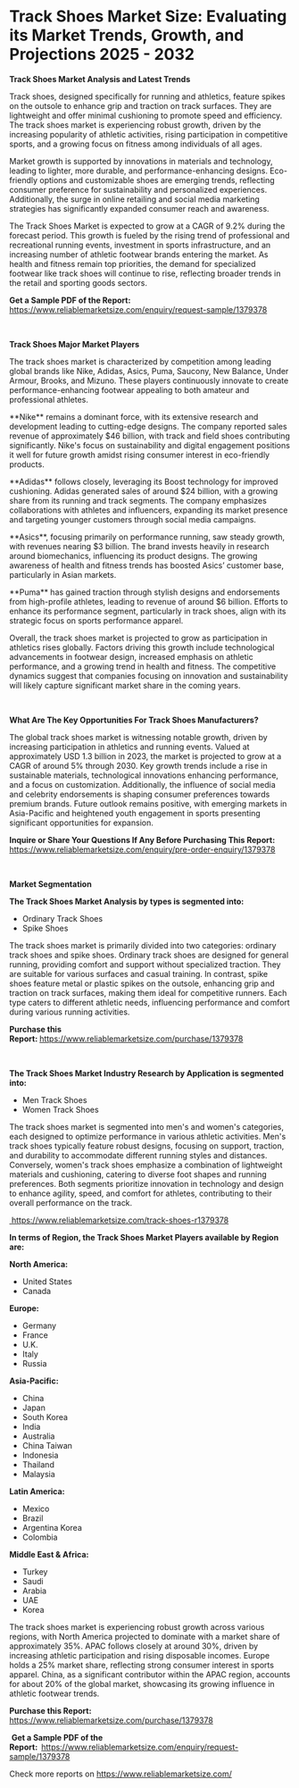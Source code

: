 <p><h1>Track Shoes Market Size: Evaluating its Market Trends, Growth, and Projections 2025 - 2032</h1></p><p><strong>Track Shoes Market Analysis and Latest Trends</strong></p>
<p><p>Track shoes, designed specifically for running and athletics, feature spikes on the outsole to enhance grip and traction on track surfaces. They are lightweight and offer minimal cushioning to promote speed and efficiency. The track shoes market is experiencing robust growth, driven by the increasing popularity of athletic activities, rising participation in competitive sports, and a growing focus on fitness among individuals of all ages.</p><p>Market growth is supported by innovations in materials and technology, leading to lighter, more durable, and performance-enhancing designs. Eco-friendly options and customizable shoes are emerging trends, reflecting consumer preference for sustainability and personalized experiences. Additionally, the surge in online retailing and social media marketing strategies has significantly expanded consumer reach and awareness.</p><p>The Track Shoes Market is expected to grow at a CAGR of 9.2% during the forecast period. This growth is fueled by the rising trend of professional and recreational running events, investment in sports infrastructure, and an increasing number of athletic footwear brands entering the market. As health and fitness remain top priorities, the demand for specialized footwear like track shoes will continue to rise, reflecting broader trends in the retail and sporting goods sectors.</p></p>
<p><strong>Get a Sample PDF of the Report:&nbsp;</strong> <a href="https://www.reliablemarketsize.com/enquiry/request-sample/1379378?utm_campaign=3537&utm_medium=2&utm_source=Github&utm_content=ia&utm_term=04042025&utm_id=track-shoes">https://www.reliablemarketsize.com/enquiry/request-sample/1379378</a></p>
<p>&nbsp;</p>
<p><strong>Track Shoes Major Market Players</strong></p>
<p><p>The track shoes market is characterized by competition among leading global brands like Nike, Adidas, Asics, Puma, Saucony, New Balance, Under Armour, Brooks, and Mizuno. These players continuously innovate to create performance-enhancing footwear appealing to both amateur and professional athletes.</p><p>**Nike** remains a dominant force, with its extensive research and development leading to cutting-edge designs. The company reported sales revenue of approximately $46 billion, with track and field shoes contributing significantly. Nike's focus on sustainability and digital engagement positions it well for future growth amidst rising consumer interest in eco-friendly products.</p><p>**Adidas** follows closely, leveraging its Boost technology for improved cushioning. Adidas generated sales of around $24 billion, with a growing share from its running and track segments. The company emphasizes collaborations with athletes and influencers, expanding its market presence and targeting younger customers through social media campaigns.</p><p>**Asics**, focusing primarily on performance running, saw steady growth, with revenues nearing $3 billion. The brand invests heavily in research around biomechanics, influencing its product designs. The growing awareness of health and fitness trends has boosted Asics’ customer base, particularly in Asian markets.</p><p>**Puma** has gained traction through stylish designs and endorsements from high-profile athletes, leading to revenue of around $6 billion. Efforts to enhance its performance segment, particularly in track shoes, align with its strategic focus on sports performance apparel.</p><p>Overall, the track shoes market is projected to grow as participation in athletics rises globally. Factors driving this growth include technological advancements in footwear design, increased emphasis on athletic performance, and a growing trend in health and fitness. The competitive dynamics suggest that companies focusing on innovation and sustainability will likely capture significant market share in the coming years.</p></p>
<p>&nbsp;</p>
<p><strong>What Are The Key Opportunities For Track Shoes Manufacturers?</strong></p>
<p><p>The global track shoes market is witnessing notable growth, driven by increasing participation in athletics and running events. Valued at approximately USD 1.3 billion in 2023, the market is projected to grow at a CAGR of around 5% through 2030. Key growth trends include a rise in sustainable materials, technological innovations enhancing performance, and a focus on customization. Additionally, the influence of social media and celebrity endorsements is shaping consumer preferences towards premium brands. Future outlook remains positive, with emerging markets in Asia-Pacific and heightened youth engagement in sports presenting significant opportunities for expansion.</p></p>
<p><strong>Inquire or Share Your Questions If Any Before Purchasing This Report:</strong> <a href="https://www.reliablemarketsize.com/enquiry/pre-order-enquiry/1379378?utm_campaign=3537&utm_medium=2&utm_source=Github&utm_content=ia&utm_term=04042025&utm_id=track-shoes">https://www.reliablemarketsize.com/enquiry/pre-order-enquiry/1379378</a></p>
<p>&nbsp;</p>
<p><strong>Market Segmentation</strong></p>
<p><strong>The Track Shoes Market Analysis by types is segmented into:</strong></p>
<p><ul><li>Ordinary Track Shoes</li><li>Spike Shoes</li></ul></p>
<p><p>The track shoes market is primarily divided into two categories: ordinary track shoes and spike shoes. Ordinary track shoes are designed for general running, providing comfort and support without specialized traction. They are suitable for various surfaces and casual training. In contrast, spike shoes feature metal or plastic spikes on the outsole, enhancing grip and traction on track surfaces, making them ideal for competitive runners. Each type caters to different athletic needs, influencing performance and comfort during various running activities.</p></p>
<p><strong>Purchase this Report:&nbsp;</strong><a href="https://www.reliablemarketsize.com/purchase/1379378?utm_campaign=3537&utm_medium=2&utm_source=Github&utm_content=ia&utm_term=04042025&utm_id=track-shoes">https://www.reliablemarketsize.com/purchase/1379378</a></p>
<p>&nbsp;</p>
<p><strong>The Track Shoes Market Industry Research by Application is segmented into:</strong></p>
<p><ul><li>Men Track Shoes</li><li>Women Track Shoes</li></ul></p>
<p><p>The track shoes market is segmented into men's and women's categories, each designed to optimize performance in various athletic activities. Men's track shoes typically feature robust designs, focusing on support, traction, and durability to accommodate different running styles and distances. Conversely, women's track shoes emphasize a combination of lightweight materials and cushioning, catering to diverse foot shapes and running preferences. Both segments prioritize innovation in technology and design to enhance agility, speed, and comfort for athletes, contributing to their overall performance on the track.</p></p>
<p><a href="https://www.reliablemarketsize.com/track-shoes-r1379378?utm_campaign=3537&utm_medium=2&utm_source=Github&utm_content=ia&utm_term=04042025&utm_id=track-shoes">&nbsp;https://www.reliablemarketsize.com/track-shoes-r1379378</a></p>
<p><strong>In terms of Region, the Track Shoes Market Players available by Region are:</strong></p>
<p>
    <p> <strong> North America: </strong>
        <ul>
            <li>United States</li>
            <li>Canada</li>
        </ul>
        </p> 
    <p> <strong> Europe: </strong>
        <ul>
            <li>Germany</li>
            <li>France</li>
            <li>U.K.</li>
            <li>Italy</li>
            <li>Russia</li>
        </ul>
        </p> 
    <p> <strong> Asia-Pacific: </strong>
        <ul>
            <li>China</li>
            <li>Japan</li>
            <li>South Korea</li>
            <li>India</li>
            <li>Australia</li>
            <li>China Taiwan</li>
            <li>Indonesia</li>
            <li>Thailand</li>
            <li>Malaysia</li>
        </ul>
        </p> 
    <p> <strong> Latin America: </strong>
        <ul>
            <li>Mexico</li>
            <li>Brazil</li>
            <li>Argentina Korea</li>
            <li>Colombia</li>
        </ul>
        </p> 
    <p> <strong> Middle East & Africa: </strong>
        <ul>
            <li>Turkey</li>
            <li>Saudi</li>
            <li>Arabia</li>
            <li>UAE</li>
            <li>Korea</li>
        </ul>
    </p>
    </p>
<p><p>The track shoes market is experiencing robust growth across various regions, with North America projected to dominate with a market share of approximately 35%. APAC follows closely at around 30%, driven by increasing athletic participation and rising disposable incomes. Europe holds a 25% market share, reflecting strong consumer interest in sports apparel. China, as a significant contributor within the APAC region, accounts for about 20% of the global market, showcasing its growing influence in athletic footwear trends.</p></p>
<p><strong>Purchase this Report: </strong><a href="https://www.reliablemarketsize.com/purchase/1379378?utm_campaign=3537&utm_medium=2&utm_source=Github&utm_content=ia&utm_term=04042025&utm_id=track-shoes">https://www.reliablemarketsize.com/purchase/1379378</a></p>
<p>&nbsp;<strong>Get a Sample PDF of the Report:&nbsp;&nbsp;</strong><a href="https://www.reliablemarketsize.com/enquiry/request-sample/1379378?utm_campaign=3537&utm_medium=2&utm_source=Github&utm_content=ia&utm_term=04042025&utm_id=track-shoes">https://www.reliablemarketsize.com/enquiry/request-sample/1379378</a></p>
<p><strong></strong></p>
<p>Check more reports on <a href="https://www.reliablemarketsize.com/?utm_campaign=3537&utm_medium=2&utm_source=Github&utm_content=ia&utm_term=04042025&utm_id=track-shoes">https://www.reliablemarketsize.com/</a></p>